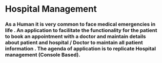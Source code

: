 # Hospital Management 

### As a Human it is very common to face medical emergencies in life . An application to facilitate the functionality for the patient to book an appointment with a doctor and maintain details about patient and hospital / Doctor to maintain all patient information . The agenda of application is to replicate Hospital management (Console Based).
